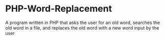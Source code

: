 # PHP-Word-Replacement
A program written in PHP that asks the user for an old word, searches the old word in a file, and replaces the old word with a new word input by the user
